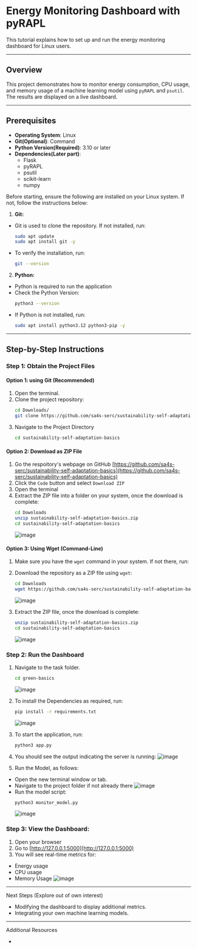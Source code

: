 # Energy Monitoring Dashboard with pyRAPL

This tutorial explains how to set up and run the energy monitoring dashboard for Linux users.

---

## Overview

This project demonstrates how to monitor energy consumption, CPU usage, and memory usage of a machine learning model using `pyRAPL` and `psutil`. The results are displayed on a live dashboard.

---

## Prerequisites

- **Operating System**: Linux
- **Git(Optional)**: Command
- **Python Version(Required)**: 3.10 or later
- **Dependencies(Later part)**:
  - Flask
  - pyRAPL
  - psutil
  - scikit-learn
  - numpy
 
Before starting, ensure the following are installed on your Linux system. If not, follow the instructions below:

1. **Git:**
  - Git is used to clone the repository. If not installed, run:
    ```bash
    sudo apt update
    sudo apt install git -y
    ```
  - To verify the installation, run:
    ```bash
    git --version
    ```
    
2. **Python:**
  - Python is required to run the application
  - Check the Python Version:
    ```bash
    python3 --version
    ```
  - If Python is not installed, run:
    ```bash
    sudo apt install python3.12 python3-pip -y
    ```
---

## Step-by-Step Instructions

### Step 1: Obtain the Project Files

#### Option 1: using Git (Recommended)

1. Open the terminal.
2. Clone the project repository:
   ```bash
   cd Downloads/
   git clone https://github.com/sa4s-serc/sustainability-self-adaptation-basics.git
   ```
3. Navigate to the Project Directory
   ```bash
   cd sustainability-self-adaptation-basics
   ```

#### Option 2: Download as ZIP File

1. Go the respoitory's webpage on GitHub [https://github.com/sa4s-serc/sustainability-self-adaptation-basics](https://github.com/sa4s-serc/sustainability-self-adaptation-basics)
2. Click the `Code` button and select `Download ZIP`
3. Open the terminal
4. Extract the ZIP file into a folder on your system, once the download is complete:
   ```bash
   cd Downloads
   unzip sustainability-self-adaptation-basics.zip
   cd sustainability-self-adaptation-basics
   ```
   ![image](https://github.com/user-attachments/assets/d4c3a401-ee8a-4f2d-b749-3b2add491613)

#### Option 3: Using Wget (Command-Line)

1. Make sure you have the `wget` command in your system. If not there, run:
2. Download the repository as a ZIP file using `wget`:
   ```bash
   cd Downloads
   wget https://github.com/sa4s-serc/sustainability-self-adaptation-basics/archive/main.zip -O sustainability-self-adaptation-basics.zip
   ```
   ![image](https://github.com/user-attachments/assets/4bad6b18-6f07-4ba8-9c5f-0c6cc9b49ca3)

4. Extract the ZIP file, once the download is complete:
   ```bash
   unzip sustainability-self-adaptation-basics.zip
   cd sustainability-self-adaptation-basics
   ```
   ![image](https://github.com/user-attachments/assets/d4c3a401-ee8a-4f2d-b749-3b2add491613)

### Step 2: Run the Dashboard

1. Navigate to the task folder.
   ```bash
   cd green-basics
   ```
   ![image](https://github.com/user-attachments/assets/fd4aaefb-c18b-47c4-8ddc-05dc34bd6e58)

2. To install the Dependencies as required, run:
   ```bash
   pip install -r requirements.txt
   ```
   ![image](https://github.com/user-attachments/assets/503f06fc-789a-41b1-ae2b-566668b1f403)

3. To start the application, run:
   ```bash
   python3 app.py
   ```
4. You should see the output indicating the server is running:
   ![image](https://github.com/user-attachments/assets/edae9a80-5ff7-4281-ac8b-f6377ce3c16f)

5. Run the Model, as follows:
  - Open the new terminal window or tab.
  - Navigate to the project folder if not already there
    ![image](https://github.com/user-attachments/assets/fd4aaefb-c18b-47c4-8ddc-05dc34bd6e58)
  - Run the model script:
    ```bash
    python3 monitor_model.py
    ```
    ![image](https://github.com/user-attachments/assets/61261a9e-1cd2-4279-ba46-002a056b3e43)

### Step 3: View the Dashboard:

1. Open your browser
2. Go to [http://127.0.0.1:5000](http://127.0.0.1:5000)
3. You will see real-time metrics for:
  - Energy usage
  - CPU usage
  - Memory Usage
    ![image](https://github.com/user-attachments/assets/ba911074-ef47-4f7b-9688-ae851086d7b2)

---

Next Steps (Explore out of own interest)

- Modifying the dashboard to display additional metrics.
- Integrating your own machine learning models.

---

Additional Resources

- 

